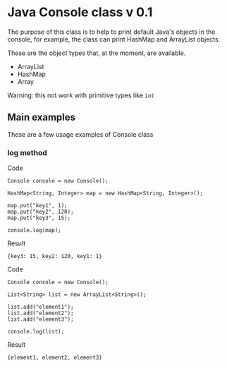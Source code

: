# Java Console class v 0.1
The purpose of this class is to help to print default Java's objects in the console, for example, the class can print HashMap and ArrayList objects.

These are the object types that, at the moment, are available.

* ArrayList
* HashMap
* Array

Warning: this not work with primitive types like `int`

## Main examples
These are a few usage examples of Console class

### log method

Code
```
Console console = new Console();

HashMap<String, Integer> map = new HashMap<String, Integer>();

map.put("key1", 1);
map.put("key2", 120);
map.put("key3", 15);

console.log(map);
```

Result
```
{key3: 15, key2: 120, key1: 1}
```

Code
```
Console console = new Console();

List<String> list = new ArrayList<String>();

list.add("element1");
list.add("element2");
list.add("element3");

console.log(list);
```

Result
```
{element1, element2, element3}
```
